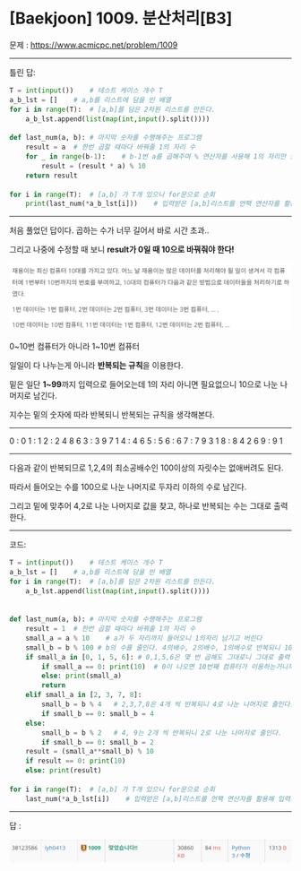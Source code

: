 # [Baekjoon] 1009. 분산처리[B3]

문제 : https://www.acmicpc.net/problem/1009

---

틀린 답:

```python
T = int(input())    # 테스트 케이스 개수 T
a_b_lst = []    # a,b를 리스트에 담을 빈 배열
for i in range(T):  # [a,b]를 담은 2차원 리스트를 만든다.
    a_b_lst.append(list(map(int,input().split())))

def last_num(a, b): # 마지막 숫자를 수행해주는 프로그램
    result = a  # 한번 곱할 때마다 바꿔줄 1의 자리 수
    for _ in range(b-1):    # b-1번 a를 곱해주며 % 연산자를 사용해 1의 자리만 남긴다
        result = (result * a) % 10
    return result

for i in range(T):  # [a,b] 가 T개 있으니 for문으로 순회
    print(last_num(*a_b_lst[i]))    # 입력받은 [a,b]리스트를 언팩 연산자를 활용해 입력으로 넣어 실행한다.
```

---

처음 풀었던 답이다. 곱하는 수가 너무 길어서 바로 시간 초과..

그리고 나중에 수정할 때 보니 **result가 0일 때 10으로 바꿔줘야 한다!**

![image-20220125221651940](B3_1009.assets/image-20220125221651940.png)

0~10번 컴퓨터가 아니라 1~10번 컴퓨터

일일이 다 나누는게 아니라 **반복되는 규칙**을 이용한다.

밑은 일단 **1~99**까지 입력으로 들어오는데 1의 자리 아니면 필요없으니 10으로 나눈 나머지로 남긴다.

지수는 밑의 숫자에 따라 반복되니 반복되는 규칙을 생각해본다.

---

0 : 0
1 : 1
2 : 2 4 8 6
3 : 3 9 7 1
4 : 4 6
5 : 5
6 : 6
7 : 7 9 3 1
8 : 8 4 2 6
9 : 9 1

---

다음과 같이 반복되므로 1,2,4의 최소공배수인 100이상의 자릿수는 없애버려도 된다.

따라서 들어오는 수를 100으로 나눈 나머지로 두자리 이하의 수로 남긴다.

그리고 밑에 맞추어 4,2로 나눈 나머지로 값을 찾고, 하나로 반복되는 수는 그대로 출력한다.

---

코드:

```python
T = int(input())    # 테스트 케이스 개수 T
a_b_lst = []    # a,b를 리스트에 담을 빈 배열
for i in range(T):  # [a,b]를 담은 2차원 리스트를 만든다.
    a_b_lst.append(list(map(int,input().split())))


def last_num(a, b): # 마지막 숫자를 수행해주는 프로그램
    result = 1  # 한번 곱할 때마다 바꿔줄 1의 자리 수
    small_a = a % 10    # a가 두 자리까지 들어오니 1의자리 남기고 버린다
    small_b = b % 100 # b의 수를 줄인다. 4의배수, 2의배수, 1의배수로 반복되니 100으로 우선 나눈다.
    if small_a in [0, 1, 5, 6]: # 0,1,5,6은 몇 번 곱해도 그대로니 그대로 출력
        if small_a == 0: print(10)  # 0이 나오면 10번째 컴퓨터가 이용하는거니까 10을 더한다.
        else: print(small_a)
        return
    elif small_a in [2, 3, 7, 8]: 
        small_b = b % 4   # 2,3,7,8은 4개 씩 반복되니 4로 나눈 나머지로 줄인다.
        if small_b == 0: small_b = 4
    else: 
        small_b = b % 2   # 4, 9는 2개 씩 반복되니 2로 나눈 나머지로 줄인다.
        if small_b == 0: small_b = 2
    result = (small_a**small_b) % 10
    if result == 0: print(10)
    else: print(result)

for i in range(T):  # [a,b] 가 T개 있으니 for문으로 순회
    last_num(*a_b_lst[i])    # 입력받은 [a,b]리스트를 언팩 연산자를 활용해 입력으로 넣어 실행한다.
```

---

답 :

![image-20220125222206272](B3_1009.assets/image-20220125222206272.png)